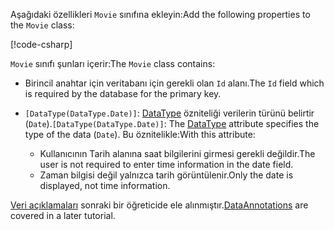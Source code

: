<span data-ttu-id="0b130-101">Aşağıdaki özellikleri `Movie` sınıfına ekleyin:</span><span class="sxs-lookup"><span data-stu-id="0b130-101">Add the following properties to the `Movie` class:</span></span>

[!code-csharp[](~/tutorials/first-mvc-app/start-mvc/sample/MvcMovie22/Models/Movie.cs?name=snippet1)]

<span data-ttu-id="0b130-102">`Movie` sınıfı şunları içerir:</span><span class="sxs-lookup"><span data-stu-id="0b130-102">The `Movie` class contains:</span></span>

* <span data-ttu-id="0b130-103">Birincil anahtar için veritabanı için gerekli olan `Id` alanı.</span><span class="sxs-lookup"><span data-stu-id="0b130-103">The `Id` field which is required by the database for the primary key.</span></span>
* <span data-ttu-id="0b130-104">`[DataType(DataType.Date)]`: [DataType](/dotnet/api/microsoft.aspnetcore.mvc.dataannotations.internal.datatypeattributeadapter) özniteliği verilerin türünü belirtir (`Date`).</span><span class="sxs-lookup"><span data-stu-id="0b130-104">`[DataType(DataType.Date)]`:  The [DataType](/dotnet/api/microsoft.aspnetcore.mvc.dataannotations.internal.datatypeattributeadapter) attribute specifies the type of the data (`Date`).</span></span> <span data-ttu-id="0b130-105">Bu öznitelikle:</span><span class="sxs-lookup"><span data-stu-id="0b130-105">With this attribute:</span></span>

  * <span data-ttu-id="0b130-106">Kullanıcının Tarih alanına saat bilgilerini girmesi gerekli değildir.</span><span class="sxs-lookup"><span data-stu-id="0b130-106">The user is not required to enter time information in the date field.</span></span>
  * <span data-ttu-id="0b130-107">Zaman bilgisi değil yalnızca tarih görüntülenir.</span><span class="sxs-lookup"><span data-stu-id="0b130-107">Only the date is displayed, not time information.</span></span>

<span data-ttu-id="0b130-108">[Veri açıklamaları](/dotnet/api/system.componentmodel.dataannotations) sonraki bir öğreticide ele alınmıştır.</span><span class="sxs-lookup"><span data-stu-id="0b130-108">[DataAnnotations](/dotnet/api/system.componentmodel.dataannotations) are covered in a later tutorial.</span></span>